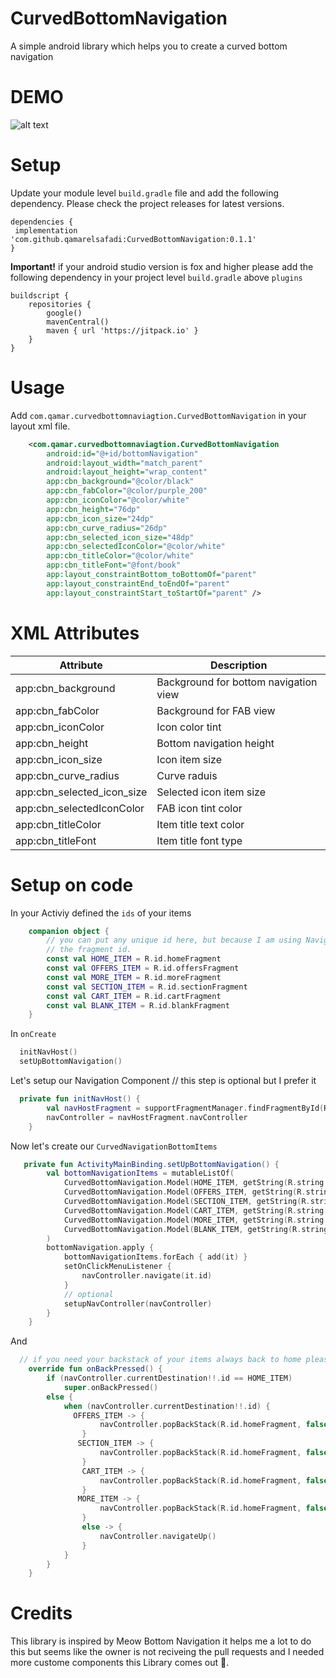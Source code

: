 # CurvedBottomNavigation
A simple android library which helps you to create a curved bottom navigation

# DEMO 

![alt text](https://media3.giphy.com/media/RsTb9IItEQJiLyoAqw/giphy.gif?cid=790b76118cad4a0b5e3733aae12aa7837e19d88d5c1ab677&rid=giphy.gif&ct=g "DEMO")

# Setup 

Update your module level `build.gradle` file and add the following dependency. Please check the project releases for latest versions.

```
dependencies {
 implementation 'com.github.qamarelsafadi:CurvedBottomNavigation:0.1.1'
}
```

**Important!** if your android studio version is fox and higher please add the following dependency in your project level `build.gradle`
above `plugins` 

```
buildscript {
    repositories {
        google()
        mavenCentral()
        maven { url 'https://jitpack.io' }
    }
}
```

# Usage

Add `com.qamar.curvedbottomnaviagtion.CurvedBottomNavigation` in your layout xml file.

```XML
    <com.qamar.curvedbottomnaviagtion.CurvedBottomNavigation
        android:id="@+id/bottomNavigation"
        android:layout_width="match_parent"
        android:layout_height="wrap_content"
        app:cbn_background="@color/black"
        app:cbn_fabColor="@color/purple_200"
        app:cbn_iconColor="@color/white"
        app:cbn_height="76dp"
        app:cbn_icon_size="24dp"
        app:cbn_curve_radius="26dp"
        app:cbn_selected_icon_size="48dp"
        app:cbn_selectedIconColor="@color/white"
        app:cbn_titleColor="@color/white"
        app:cbn_titleFont="@font/book"
        app:layout_constraintBottom_toBottomOf="parent"
        app:layout_constraintEnd_toEndOf="parent"
        app:layout_constraintStart_toStartOf="parent" />
```


# XML Attributes 

| Attribute     | Description |
| ------------- | ------------- |
| app:cbn_background  | Background for bottom navigation view  |
| app:cbn_fabColor  | Background for FAB view  |
| app:cbn_iconColor  | Icon color tint  |
| app:cbn_height  | Bottom navigation height  |
| app:cbn_icon_size  | Icon item size  |
| app:cbn_curve_radius  | Curve raduis  |
| app:cbn_selected_icon_size  | Selected icon item size  |
| app:cbn_selectedIconColor  | FAB icon tint color  |
| app:cbn_titleColor  | Item title text color  |
| app:cbn_titleFont  | Item title font type |


# Setup on code 

In your Activiy defined the `ids` of your items 
```Kotlin 
    companion object {
        // you can put any unique id here, but because I am using Navigation Component I prefer to put it as
        // the fragment id.
        const val HOME_ITEM = R.id.homeFragment
        const val OFFERS_ITEM = R.id.offersFragment
        const val MORE_ITEM = R.id.moreFragment
        const val SECTION_ITEM = R.id.sectionFragment
        const val CART_ITEM = R.id.cartFragment
        const val BLANK_ITEM = R.id.blankFragment
    }
  ```
In `onCreate` 
```Kotlin 
  initNavHost()
  setUpBottomNavigation()
  ```
            

Let's setup our Navigation Component // this step is optional but I prefer it
```Kotlin
  private fun initNavHost() {
        val navHostFragment = supportFragmentManager.findFragmentById(R.id.nav_host_fragment) as NavHostFragment
        navController = navHostFragment.navController
    }
```

Now let's create our `CurvedNavigationBottomItems` 

```Kotlin 
   private fun ActivityMainBinding.setUpBottomNavigation() {
        val bottomNavigationItems = mutableListOf(
            CurvedBottomNavigation.Model(HOME_ITEM, getString(R.string.home), R.drawable._01_home),
            CurvedBottomNavigation.Model(OFFERS_ITEM, getString(R.string.offers), R.drawable.offers),
            CurvedBottomNavigation.Model(SECTION_ITEM, getString(R.string.sections), R.drawable.section),
            CurvedBottomNavigation.Model(CART_ITEM, getString(R.string.cart), R.drawable.cart),
            CurvedBottomNavigation.Model(MORE_ITEM, getString(R.string.more), R.drawable.more),
            CurvedBottomNavigation.Model(BLANK_ITEM, getString(R.string.more), R.drawable.more),
        )
        bottomNavigation.apply {
            bottomNavigationItems.forEach { add(it) }
            setOnClickMenuListener {
                navController.navigate(it.id)
            }
            // optional
            setupNavController(navController)
        }
    }
````
   
And 
```Kotlin
  // if you need your backstack of your items always back to home please override this method
    override fun onBackPressed() {
        if (navController.currentDestination!!.id == HOME_ITEM)
            super.onBackPressed()
        else {
            when (navController.currentDestination!!.id) {
              OFFERS_ITEM -> {
                    navController.popBackStack(R.id.homeFragment, false)
                }
               SECTION_ITEM -> {
                    navController.popBackStack(R.id.homeFragment, false)
                }
                CART_ITEM -> {
                    navController.popBackStack(R.id.homeFragment, false)
                }
               MORE_ITEM -> {
                    navController.popBackStack(R.id.homeFragment, false)
                }
                else -> {
                    navController.navigateUp()
                }
            }
        }
    }
```

        
    
        
# Credits 

This library is inspired by Meow Bottom Navigation it helps me a lot to do this but seems like the owner is not reciveing the pull requests 
and I needed more custome components this Library comes out :rocket:.

